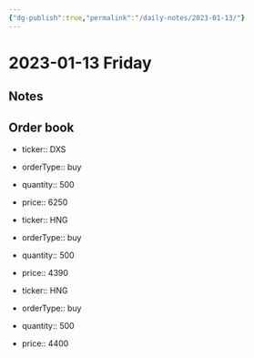 ```yaml
---
{"dg-publish":true,"permalink":"/daily-notes/2023-01-13/"}
---
```


# 2023-01-13 Friday

## Notes

## Order book

- ticker:: DXS
- orderType:: buy
- quantity:: 500
- price:: 6250

- ticker:: HNG
- orderType:: buy
- quantity:: 500
- price:: 4390

- ticker:: HNG
- orderType:: buy
- quantity:: 500
- price:: 4400
